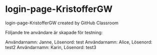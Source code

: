 # login-page-KristofferGW
login-page-KristofferGW created by GitHub Classroom

Följande tre användare är skapade för testning:

Användarnamn: Janne, Lösenord: test
Användarnamn: Alice, Lösenord: test2
Användarnamn: Karin, Lösenord: test3
